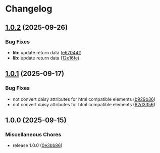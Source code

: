 # Changelog

## [1.0.2](https://github.com/clc-blind/hast-util-from-daisy/compare/v1.0.1...v1.0.2) (2025-09-26)


### Bug Fixes

* **lib:** update return data ([e67044f](https://github.com/clc-blind/hast-util-from-daisy/commit/e67044ff033e4722dbc71535b98d8fe813cae58c))
* **lib:** update return data ([12e16fe](https://github.com/clc-blind/hast-util-from-daisy/commit/12e16fe2f6da5b560f5b9ccda3da8a9124c579ae))

## [1.0.1](https://github.com/clc-blind/hast-util-from-daisy/compare/v1.0.0...v1.0.1) (2025-09-17)


### Bug Fixes

* not convert daisy attributes for html compatible elements ([b929b36](https://github.com/clc-blind/hast-util-from-daisy/commit/b929b36e6afbc1e3c0b03657002d2bb7a0695701))
* not convert daisy attributes for html compatible elements ([82d3356](https://github.com/clc-blind/hast-util-from-daisy/commit/82d3356aeacd472b6af72707972c766dd75a11ac))

## 1.0.0 (2025-09-15)


### Miscellaneous Chores

* release 1.0.0 ([0e3bb86](https://github.com/clc-blind/hast-util-from-daisy/commit/0e3bb86915d43ee5e737a139ffd19c0732b09145))
